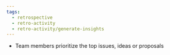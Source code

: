 ```yaml
---
tags:
  - retrospective
  - retro-activity
  - retro-activity/generate-insights
---
```


- Team members prioritize the top issues, ideas or proposals
